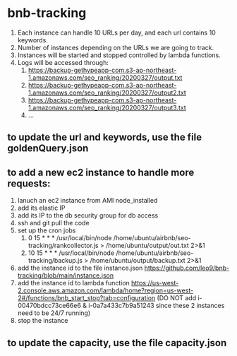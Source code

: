 # bnb-tracking
1. Each instance can handle 10 URLs per day, and each url contains 10 keywords.
1. Number of instances depending on the URLs we are going to track.
1. Instances will be started and stopped controlled by lambda functions.
1. Logs will be accessed through:
   1. https://backup-gethypeapp-com.s3-ap-northeast-1.amazonaws.com/seo_ranking/20200327/output.txt
   1. https://backup-gethypeapp-com.s3-ap-northeast-1.amazonaws.com/seo_ranking/20200327/output2.txt
   1. https://backup-gethypeapp-com.s3-ap-northeast-1.amazonaws.com/seo_ranking/20200327/output3.txt
   1. ...


## to update the url and keywords, use the file goldenQuery.json

## to add a new ec2 instance to handle more requests:
1. lanuch an ec2 instance from AMI node_installed
1. add its elastic IP
1. add its IP to the db security group for db access
1. ssh and git pull the code
1. set up the cron jobs
   1. 0 15 * * * /usr/local/bin/node /home/ubuntu/airbnb/seo-tracking/rankcollector.js > /home/ubuntu/output/out.txt 2>&1
   1. 10 15 * * * /usr/local/bin/node /home/ubuntu/airbnb/seo-tracking/backup.js > /home/ubuntu/output/backup.txt 2>&1
1. add the instance id to the file instance.json https://github.com/leo9/bnb-tracking/blob/main/instance.json
1. add the instance id to lambda function https://us-west-2.console.aws.amazon.com/lambda/home?region=us-west-2#/functions/bnb_start_stop?tab=configuration (DO NOT add i-00470bdcc73ce66e6 & i-0a7a433c7b9a51243 since these 2 instances need to be 24/7 running)
1. stop the instance


## to update the capacity, use the file capacity.json
